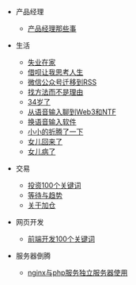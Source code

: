 - 产品经理
  
  - [产品经理那些事](prodect/prodect-thing.md)

- 生活
  
  - [失业在家](life/unemployment-at-home.md)
  - [借呗让我思考人生](life/jiebei-think-life.md)
  - [微信公众号迁移到RSS](life/wechat-publice-to-rss.md)
  - [找方法而不是理由](life/find-way-not-reason.md)
  - [34岁了](life/thirty-four.md)
  - [从语音输入聊到Web3和NTF](life/speech-input-to-web3-ntf.md)
  - [换语音输入软件](life/change-voice-input-software.md)
  - [小小的折腾了一下](life/small-Torment.md)
  - [女儿回来了](life/daughter-come-home.md)
  - [女儿病了](life/daughter-fall-ill.md)

- 交易
  
  - [投资100个关键词](trader/Transaction-keyword.md)
  - [等待与趋势](trader/wait-and-trend.md)
  - [关于加仓](trader/buy-in-more-shares.md)

- 网页开发
  
  - [前端开发100个关键词](/program-develop/web-develop-no100-keyword.md)

- 服务器倒腾
  
  - [nginx与php服务独立服务器使用](server-maintenance/nginx-and-php-separate-server-used.md)
